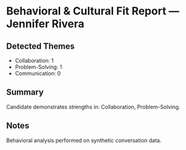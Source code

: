 # Behavioral & Cultural Fit Report — Jennifer Rivera

## Detected Themes
- Collaboration: 1
- Problem-Solving: 1
- Communication: 0

## Summary
Candidate demonstrates strengths in: Collaboration, Problem-Solving.

## Notes
Behavioral analysis performed on synthetic conversation data.
